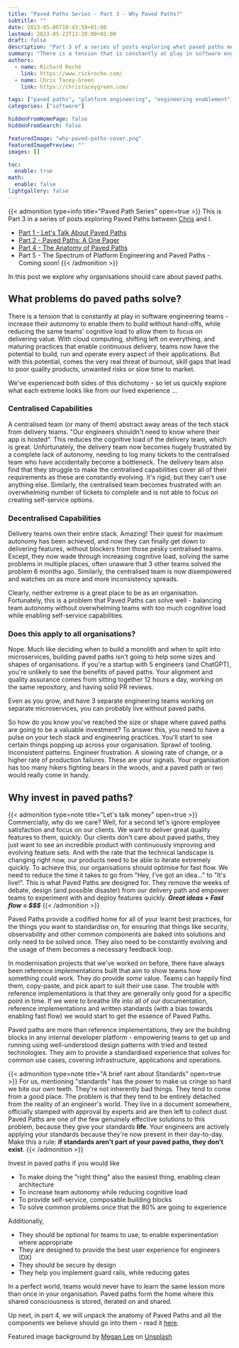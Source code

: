 ```yaml
---
title: "Paved Paths Series - Part 3 - Why Paved Paths?"
subtitle: ""
date: 2023-05-06T10:43:59+01:00
lastmod: 2023-05-22T13:20:00+01:00
draft: false
description: "Part 3 of a series of posts exploring what paved paths mean in software engineering. This post explores why organisations should care about paved paths."
summary: "There is a tension that is constantly at play in software engineering teams - increase their autonomy to enable them to build without hand-offs, while reducing the same teams' cognitive load to allow them to focus on delivering value. With cloud computing, shifting left on everything, and maturing practices that enable continuous delivery, teams now have the potential to build, run and operate every aspect of their applications. But with this potential, comes the very real threat of burnout, skill gaps that lead to poor quality products, unwanted risks or slow time to market."
authors:
  - name: Richard Roché
    link: https://www.rickroche.com/
  - name: Chris Tacey-Green
    link: https://christaceygreen.com/

tags: ["paved paths", "platform engineering", "engineering enablement", "paved paths series"]
categories: ["software"]

hiddenFromHomePage: false
hiddenFromSearch: false

featuredImage: "why-paved-paths-cover.png"
featuredImagePreview: ""
images: []

toc:
  enable: true
math:
  enable: false
lightgallery: false
---
```


{{< admonition type=info title="Paved Path Series" open=true >}}
This is Part 3 in a series of posts exploring Paved Paths between [Chris](https://christaceygreen.com/) and I.
- [Part 1 - Let's Talk About Paved Paths](https://www.rickroche.com/2023/04/paved-paths-series-part-1-lets-talk-about-paved-paths/)
- [Part 2 - Paved Paths: A One Pager](https://christaceygreen.com/blog/paved-paths-series-part-2-a-one-pager)
- [Part 4 - The Anatomy of Paved Paths](https://christaceygreen.com/blog/paved-paths-series-part-4-the-anatomy-of-paved-paths)
- Part 5 - The Spectrum of Platform Engineering and Paved Paths - Coming soon!
{{< /admonition >}}

In this post we explore why organisations should care about paved paths.


## What problems do paved paths solve?

There is a tension that is constantly at play in software engineering teams - increase their autonomy to enable them to build without hand-offs, while reducing the same teams' cognitive load to allow them to focus on delivering value. With cloud computing, shifting left on everything, and maturing practices that enable continuous delivery, teams now have the potential to build, run and operate every aspect of their applications. But with this potential, comes the very real threat of burnout, skill gaps that lead to poor quality products, unwanted risks or slow time to market.

We've experienced both sides of this dichotomy - so let us quickly explore what each extreme looks like from our lived experience ...

### Centralised Capabilities

A centralised team (or many of them) abstract away areas of the tech stack from delivery teams. "Our engineers shouldn't need to know where their app is hosted". This reduces the cognitive load of the delivery team, which is great. Unfortunately, the delivery team now becomes hugely frustrated by a complete lack of autonomy, needing to log many tickets to the centralised team who have accidentally become a bottleneck. The delivery team also find that they struggle to make the centralised capabilities cover all of their requirements as these are constantly evolving. It's rigid, but they can't use anything else. Similarly, the centralised team becomes frustrated with an overwhelming number of tickets to complete and is not able to focus on creating self-service options.

### Decentralised Capabilities

Delivery teams own their entire stack. Amazing! Their quest for maximum autonomy has been achieved, and now they can finally get down to delivering features, without blockers from those pesky centralised teams. Except, they now wade through increasing cognitive load, solving the same problems in multiple places, often unaware that 3 other teams solved the problem 6 months ago. Similarly, the centralised team is now disempowered and watches on as more and more inconsistency spreads.

Clearly, neither extreme is a great place to be as an organisation. Fortunately, this is a problem that Paved Paths can solve well - balancing team autonomy without overwhelming teams with too much cognitive load while enabling self-service capabilities.

### Does this apply to all organisations?

Nope. Much like deciding when to build a monolith and when to split into microservices, building paved paths isn't going to help some sizes and shapes of organisations. If you're a startup with 5 engineers (and ChatGPT), you're unlikely to see the benefits of paved paths. Your alignment and quality assurance comes from sitting together 12 hours a day, working on the same repository, and having solid PR reviews.

Even as you grow, and have 3 separate engineering teams working on separate microservices, you can probably live without paved paths.

So how do you know you've reached the size or shape where paved paths are going to be a valuable investment? To answer this, you need to have a pulse on your tech stack and engineering practices. You'll start to see certain things popping up across your organisation. Sprawl of tooling. Inconsistent patterns. Engineer frustration. A slowing rate of change, or a higher rate of production failures. These are your signals. Your organisation has too many hikers fighting bears in the woods, and a paved path or two would really come in handy.

## Why invest in paved paths?

{{< admonition type=note title="Let's talk money" open=true >}}
Commercially, why do we care? Well, for a second let's ignore employee satisfaction and focus on our clients. We want to deliver great quality features to them, quickly. Our clients don't care about paved paths, they just want to see an incredible product with continuously improving and evolving feature sets. And with the rate that the technical landscape is changing right now, our products need to be able to iterate extremely quickly. To achieve this, our organisations should optimise for fast flow. We need to reduce the time it takes to go from "Hey, I've got an idea..." to "It's live!". This is what Paved Paths are designed for. They remove the weeks of debate, design (and possible disaster) from our delivery path and empower teams to experiment with and deploy features quickly.
***Great ideas + Fast flow = $$$***
{{< /admonition >}}

Paved Paths provide a codified home for all of your learnt best practices, for the things you want to standardise on, for ensuring that things like security, observability and other common components are baked into solutions and only need to be solved once. They also need to be constantly evolving and the usage of them becomes a necessary feedback loop.

In modernisation projects that we've worked on before, there have always been reference implementations built that aim to show teams how something could work. They do provide *some* value. Teams can happily find them, copy-paste, and pick apart to suit their use case. The trouble with reference implementations is that they are generally only good for a specific point in time. If we were to breathe life into all of our documentation, reference implementations and written standards (with a bias towards enabling fast flow) we would start to get the essence of Paved Paths.

Paved paths are more than reference implementations, they are the building blocks in any internal developer platform - empowering teams to get up and running using well-understood design patterns with tried and tested technologies. They aim to provide a standardised experience that solves for common use cases, covering infrastructure, applications and operations.

{{< admonition type=note title="A brief rant about Standards" open=true >}}
For us, mentioning "standards" has the power to make us cringe so hard we bite our own teeth. They're not inherently bad things. They tend to come from a good place. The problem is that they tend to be entirely detached from the reality of an engineer's world. They live in a document somewhere, officially stamped with approval by experts and are then left to collect dust. Paved Paths are one of the few genuinely effective solutions to this problem, because they give your standards **life**. Your engineers are actively applying your standards because they're now present in their day-to-day.
Make this a rule: **if standards aren't part of your paved paths, they don't exist**.
{{< /admonition >}}

Invest in paved paths if you would like
- To make doing the "right thing" also the easiest thing, enabling clean architecture
- To increase team autonomy while reducing cognitive load
- To provide self-service, composable building blocks
- To solve common problems once that the 80% are going to experience

Additionally,
- They should be optional for teams to use, to enable experimentation where appropriate
- They are designed to provide the best user experience for engineers (DX)
- They should be secure by design
- They help you implement guard rails, while reducing gates

In a perfect world, teams would never have to learn the same lesson more than once in your organisation. Paved paths form the home where this shared consciousness is stored, iterated on and shared.

Up next, in part 4, we will unpack the anatomy of Paved Paths and all the components we believe should go into them - read it [here](https://christaceygreen.com/blog/paved-paths-series-part-4-the-anatomy-of-paved-paths).

Featured image background by [Megan Lee](https://unsplash.com/pt-br/@meganlee007?utm_source=unsplash&utm_medium=referral&utm_content=creditCopyText) on [Unsplash](https://unsplash.com/photos/EsNA2bhBZ-8?utm_source=unsplash&utm_medium=referral&utm_content=creditCopyText)